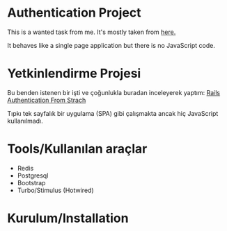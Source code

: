 # Authentication Project
This is a wanted task from me. It's mostly taken from [here.](https://stevepolito.design/blog/rails-authentication-from-scratch)

It behaves like a single page application but there is no JavaScript code.

# Yetkinlendirme Projesi
Bu benden istenen bir işti ve çoğunlukla buradan inceleyerek yaptım: [Rails Authentication From Strach](https://stevepolito.design/blog/rails-authentication-from-scratch)

Tıpkı tek sayfalık bir uygulama (SPA) gibi çalışmakta ancak hiç JavaScript kullanılmadı.

# Tools/Kullanılan araçlar
- Redis
- Postgresql
- Bootstrap
- Turbo/Stimulus (Hotwired)

# Kurulum/Installation
